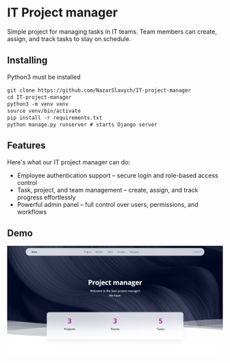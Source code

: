 # IT Project manager

Simple project for managing tasks in IT teams. Team members can create, assign, and track tasks to stay on schedule.

## Installing

Python3 must be installed

```shell
git clone https://github.com/NazarSlavych/IT-project-manager
cd IT-project-manager
python3 -m venv venv
source venv/bin/activate
pip install -r requirements.txt
python manage.py runserver # starts Django server
```

## Features

Here's what our IT project manager can do:
* Employee authentication support – secure login and role-based access control
* Task, project, and team management – create, assign, and track progress effortlessly
* Powerful admin panel – full control over users, permissions, and workflows

## Demo

![Website Interface](demo.png)